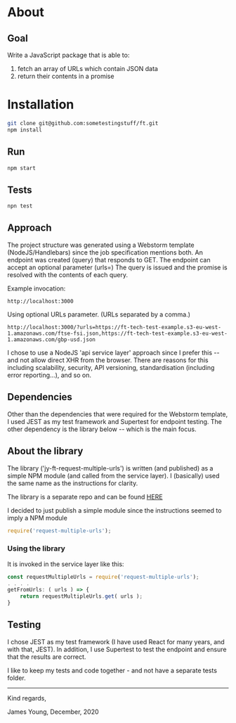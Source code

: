 # About

## Goal

Write a JavaScript package that is able to:
1. fetch an array of URLs which contain JSON data
1. return their contents in a promise

# Installation

```bash
git clone git@github.com:sometestingstuff/ft.git
npm install
```
## Run

```bash
npm start
```

## Tests
```bash
npn test
```

## Approach

The project structure was generated using a Webstorm template (NodeJS/Handlebars) since the job specification mentions both.
An endpoint was created (query) that responds to GET.  The endpoint can accept an optional parameter (urls=)
The query is issued and the promise is resolved with the contents of each query.

Example invocation:

```
http://localhost:3000
```

Using optional URLs parameter.  (URLs separated by a comma.)
```
http://localhost:3000/?urls=https://ft-tech-test-example.s3-eu-west-1.amazonaws.com/ftse-fsi.json,https://ft-tech-test-example.s3-eu-west-1.amazonaws.com/gbp-usd.json

```

I chose to use a NodeJS 'api service layer' approach since I prefer this -- and not allow direct XHR from the browser. 
There are reasons for this including scalability, security, API versioning, standardisation (including error reporting...),  and so on.

## Dependencies

Other than the dependencies that were required for the Webstorm template, 
I used JEST as my test framework and Supertest for endpoint testing. The other dependency is the library below -- which is the main focus. 
 
## About the library

The library ('jy-ft-request-multiple-urls') is written (and published) as a simple NPM module (and called from the service layer). 
I (basically) used the same name as the instructions for clarity.

The library is a separate repo and can be found [HERE](https://github.com/sometestingstuff/jy-ft-request-multiple-urls)

I decided to just publish a simple module since the instructions seemed to imply a NPM module 

```javascript
require('request-multiple-urls');
```

### Using the library

It is invoked in the service layer like this:

```JavaScript
const requestMultipleUrls = require('request-multiple-urls');
. . . .
getFromUrls: ( urls ) => {
	return requestMultipleUrls.get( urls );
}

```

## Testing

I chose JEST as my test framework (I have used React for many years, and with that, JEST).
In addition, I use Supertest to test the endpoint and ensure that the results are correct.

I like to keep my tests and code together - and not have a separate tests folder.  




<hr />


Kind regards,


James Young,
December, 2020

